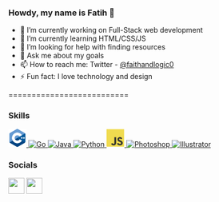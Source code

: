 ### Howdy, my name is Fatih 👋  
- 🔭 I’m currently working on Full-Stack web development
- 🌱 I’m currently learning HTML/CSS/JS
- 🤔 I’m looking for help with finding resources
- 💬 Ask me about my goals
- 📫 How to reach me: Twitter - [@faithandlogic0](https://twitter.com/faithandlogic0)
- ⚡ Fun fact: I love technology and design

==========================

### Skills

<p align="left">
  
  <a href="https://docs.microsoft.com/en-us/cpp/?view=msvc-170" target="_blank" rel="noreferrer">
    <img src="https://github.com/devicons/devicon/blob/v2.15.1/icons/cplusplus/cplusplus-original.svg" width="36" height="36" alt="C++" />
  </a>
  
  <a href="https://go.dev/doc/" target="_blank" rel="noreferrer">
    <img src="https://cdn.jsdelivr.net/gh/devicons/devicon/icons/go/go-original-wordmark.svg" width="36" height="36" alt="Go" />
  </a>
  
  <a href="https://www.oracle.com/java/" target="_blank" rel="noreferrer">
    <img src="https://cdn.jsdelivr.net/gh/devicons/devicon/icons/java/java-original.svg" width="36" height="36" alt="Java" />
  </a>
  
  <a href="https://www.python.org/" target="_blank" rel="noreferrer">
    <img src="https://cdn.jsdelivr.net/gh/devicons/devicon/icons/python/python-original.svg" width="36" height="36" alt="Python" />
  </a>

  <a href="https://developer.mozilla.org/en-US/docs/Web/JavaScript" target="_blank" rel="noreferrer">
    <img src="https://github.com/devicons/devicon/blob/v2.15.1/icons/javascript/javascript-original.svg" width="36" height="36" alt="JavaScript" />
  </a>
  
  <a href="https://www.adobe.com/uk/products/photoshop.html" target="_blank" rel="noreferrer">
    <img src="https://cdn.jsdelivr.net/gh/devicons/devicon/icons/photoshop/photoshop-plain.svg" width="36" height="36" alt="Photoshop" />
  </a>
  
  <a href="adobe.com/uk/products/illustrator.html" target="_blank" rel="noreferrer">
  <img src="https://cdn.jsdelivr.net/gh/devicons/devicon/icons/illustrator/illustrator-plain.svg" width="36" height="36" alt="Illustrator" />
  </a>
</p>

### Socials

<p align="left">
<a href="https://www.github.com/faithandlogic" target="_blank" rel="noreferrer"><img src="https://raw.githubusercontent.com/danielcranney/readme-generator/main/public/icons/socials/github.svg" width="32" height="32" /></a>
<a href="https://www.twitter.com/faithandlogic0" target="_blank" rel="noreferrer"><img src="https://raw.githubusercontent.com/danielcranney/readme-generator/main/public/icons/socials/twitter.svg" width="32" height="32" /></a>
</p>


